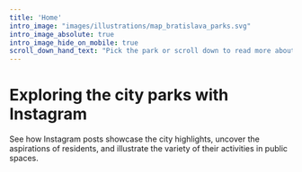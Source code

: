 ```yaml
---
title: 'Home'
intro_image: "images/illustrations/map_bratislava_parks.svg"
intro_image_absolute: true
intro_image_hide_on_mobile: true
scroll_down_hand_text: "Pick the park or scroll down to read more about the research process"
---
```


# Exploring the city parks with Instagram

See how Instagram posts showcase the city highlights, uncover the aspirations of residents, and illustrate the variety of their activities in public spaces.
